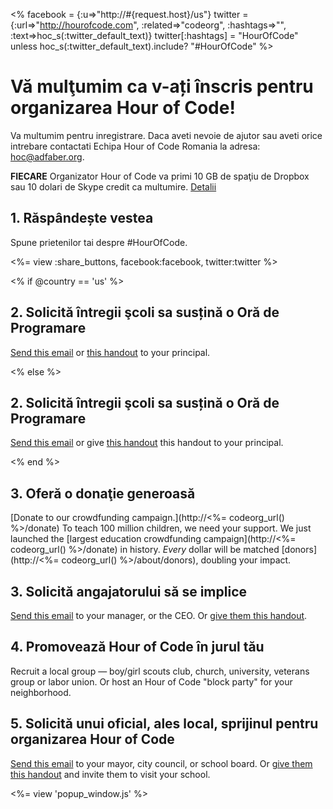 <% facebook = {:u=>"http://#{request.host}/us"}
                      twitter = {:url=>"http://hourofcode.com", :related=>"codeorg", :hashtags=>"", :text=>hoc_s(:twitter_default_text)}
                      twitter[:hashtags] = "HourOfCode" unless hoc_s(:twitter_default_text).include? "#HourOfCode" %>



# Vă mulţumim ca v-ați înscris pentru organizarea Hour of Code!

Va multumim pentru inregistrare. Daca aveti nevoie de ajutor sau aveti orice intrebare contactati Echipa Hour of Code Romania la adresa: hoc@adfaber.org.

**FIECARE** Organizator Hour of Code va primi 10 GB de spaţiu de Dropbox sau 10 dolari de Skype credit ca multumire. [ Detalii](<%= hoc_uri('/prizes') %>)

## 1. Răspândește vestea

Spune prietenilor tai despre #HourOfCode.

<%= view :share_buttons, facebook:facebook, twitter:twitter %>

<% if @country == 'us' %>

## 2. Solicită întregii şcoli sa susțină o Oră de Programare

[Send this email](<%= hoc_uri('/resources#email') %>) or [this handout](/files/hoc-one-pager.pdf) to your principal.

<% else %>

## 2. Solicită întregii şcoli sa susțină o Oră de Programare

[Send this email](<%= hoc_uri('/resources#email') %>) or give [this handout](/files/hoc-one-pager.pdf) this handout</a> to your principal.

<% end %>

## 3. Oferă o donaţie generoasă

[Donate to our crowdfunding campaign.](http://<%= codeorg_url() %>/donate) To teach 100 million children, we need your support. We just launched the [largest education crowdfunding campaign](http://<%= codeorg_url() %>/donate) in history. *Every* dollar will be matched [donors](http://<%= codeorg_url() %>/about/donors), doubling your impact.

## 3. Solicită angajatorului să se implice

[Send this email](<%= hoc_uri('/resources#email') %>) to your manager, or the CEO. Or [give them this handout](http://hourofcode.com/files/hoc-one-pager.pdf).

## 4. Promovează Hour of Code în jurul tău

Recruit a local group — boy/girl scouts club, church, university, veterans group or labor union. Or host an Hour of Code "block party" for your neighborhood.

## 5. Solicită unui oficial, ales local, sprijinul pentru organizarea Hour of Code

[Send this email](<%= hoc_uri('/resources#politicians') %>) to your mayor, city council, or school board. Or [give them this handout](http://hourofcode.com/files/hoc-one-pager.pdf) and invite them to visit your school.

<%= view 'popup_window.js' %>